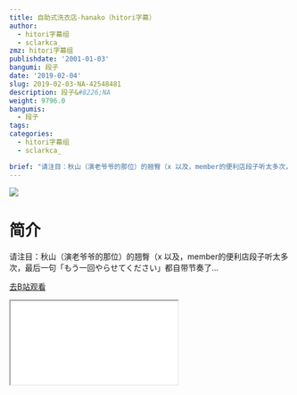 ```yaml
---
title: 自助式洗衣店-hanako（hitori字幕）
author:
  - hitori字幕组
  - sclarkca_
zmz: hitori字幕组
publishdate: '2001-01-03'
bangumi: 段子
date: '2019-02-04'
slug: 2019-02-03-NA-42548481
description: 段子&#8226;NA
weight: 9796.0
bangumis:
  - 段子
tags:
categories:
  - hitori字幕组
  - sclarkca_

brief: "请注目：秋山（演老爷爷的那位）的翘臀（x 以及，member的便利店段子听太多次，最后一句「もう一回やらせてください」都自带节奏了…"
---
```

![](https://i.imgur.com/CGNOl2G.jpg)
# 简介  
请注目：秋山（演老爷爷的那位）的翘臀（x
以及，member的便利店段子听太多次，最后一句「もう一回やらせてください」都自带节奏了…  

[去B站观看](https://www.bilibili.com/video/av42548481/)
<div class ="resp-container"><iframe class="testiframe" src="//player.bilibili.com/player.html?aid=42548481"", scrolling="no", allowfullscreen="true" > </iframe></div> 
